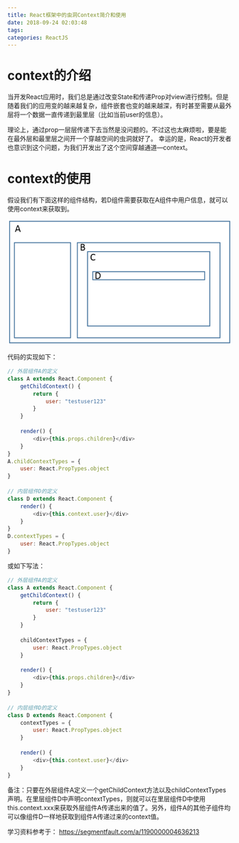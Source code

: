 ```yaml
---
title: React框架中的虫洞Context简介和使用
date: 2018-09-24 02:03:48
tags:
categories: ReactJS
---
```


# context的介绍

当开发React应用时，我们总是通过改变State和传递Prop对view进行控制。但是随着我们的应用变的越来越复杂，组件嵌套也变的越来越深，有时甚至需要从最外层将一个数据一直传递到最里层（比如当前user的信息）。 

理论上，通过prop一层层传递下去当然是没问题的。不过这也太麻烦啦，要是能在最外层和最里层之间开一个穿越空间的虫洞就好了。 幸运的是，React的开发者也意识到这个问题，为我们开发出了这个空间穿越通道—context。

# context的使用

假设我们有下面这样的组件结构，若D组件需要获取在A组件中用户信息，就可以使用context来获取到。

![](/images/react_context_1_1.png)

代码的实现如下：

```javascript
// 外层组件A的定义
class A extends React.Component {
    getChildContext() {
        return {
            user: "testuser123"
        }
    }

    render() {
        <div>{this.props.children}</div>
    }
}
A.childContextTypes = {
    user: React.PropTypes.object
}

// 内层组件D的定义
class D extends React.Component {
    render() {
        <div>{this.context.user}</div>
    }
}
D.contextTypes = {
    user: React.PropTypes.object
}
```

或如下写法：

```javascript
// 外层组件A的定义
class A extends React.Component {
    getChildContext() {
        return {
            user: "testuser123"
        }
    }

    childContextTypes = {
        user: React.PropTypes.object
    }

    render() {
        <div>{this.props.children}</div>
    }
}

// 内层组件D的定义
class D extends React.Component {
    contextTypes = {
        user: React.PropTypes.object
    }

    render() {
        <div>{this.context.user}</div>
    }
}
```

备注：只要在外层组件A定义一个getChildContext方法以及childContextTypes声明。在里层组件D中声明contextTypes，则就可以在里层组件D中使用this.context.xxx来获取外层组件A传递出来的值了。另外，组件A的其他子组件均可以像组件D一样地获取到组件A传递过来的context值。

学习资料参考于：
https://segmentfault.com/a/1190000004636213